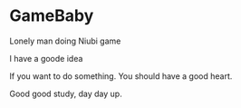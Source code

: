# GameBaby
Lonely man doing Niubi game

I have a goode idea 

If you want to do something. You should have a good heart.

Good good study, day day up.
